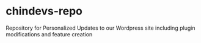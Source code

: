 # chindevs-repo

Repository for Personalized Updates to our Wordpress site including plugin modifications and feature creation
